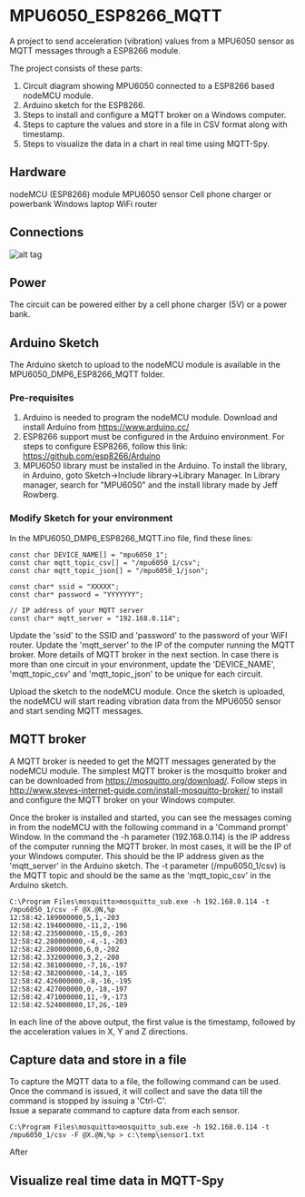 # MPU6050_ESP8266_MQTT

A project to send acceleration (vibration) values from a MPU6050 sensor as MQTT messages through a ESP8266 module.

The project consists of these parts:
1.  Circuit diagram showing MPU6050 connected to a ESP8266 based nodeMCU module.
2.  Arduino sketch for the ESP8266.
3.  Steps to install and configure a MQTT broker on a Windows computer.
4.  Steps to capture the values and store in a file in CSV format along with timestamp.
5.  Steps to visualize the data in a chart in real time using MQTT-Spy.

## Hardware
nodeMCU (ESP8266) module
MPU6050 sensor
Cell phone charger or powerbank
Windows laptop
WiFi router

## Connections
![alt tag](https://github.com/tangophi/MPU6050_ESP8266_MQTT/blob/master/MPU6050_ESP8266.PNG)

## Power
The circuit can be powered either by a cell phone charger (5V) or a power bank.

## Arduino Sketch
The Arduino sketch to upload to the nodeMCU module is available in the MPU6050_DMP6_ESP8266_MQTT folder.

### Pre-requisites
1. Arduino is needed to program the nodeMCU module.  Download and install Arduino from https://www.arduino.cc/
2. ESP8266 support must be configured in the Arduino environment.  For steps to configure ESP8266, follow this link: https://github.com/esp8266/Arduino
3. MPU6050 library must be installed in the Arduino.  To install the library, in Arduino, goto Sketch->Include library->Library Manager.  In Library manager, search for "MPU6050" and the install library made by Jeff Rowberg.

### Modify Sketch for your environment
In the MPU6050_DMP6_ESP8266_MQTT.ino file, find these lines:

```
const char DEVICE_NAME[] = "mpu6050_1";
const char mqtt_topic_csv[] = "/mpu6050_1/csv";
const char mqtt_topic_json[] = "/mpu6050_1/json";

const char* ssid = "XXXXX";
const char* password = "YYYYYYY";

// IP address of your MQTT server
const char* mqtt_server = "192.168.0.114";
```

Update the 'ssid' to the SSID and 'password' to the password of your WiFI router.
Update the 'mqtt_server' to the IP of the computer running the MQTT broker.  More details of MQTT broker in the next section.
In case there is more than one circuit in your environment, update the 'DEVICE_NAME', 'mqtt_topic_csv' and 'mqtt_topic_json' to be unique for each circuit.

Upload the sketch to the nodeMCU module.  Once the sketch is uploaded, the nodeMCU will start reading vibration data from the MPU6050 sensor and start sending MQTT messages.

## MQTT broker
A MQTT broker is needed to get the MQTT messages generated by the nodeMCU module.  The simplest MQTT broker is the mosquitto broker and can be downloaded from https://mosquitto.org/download/.  Follow steps in http://www.steves-internet-guide.com/install-mosquitto-broker/ to install and configure the MQTT broker on your Windows computer.

Once the broker is installed and started, you can see the messages coming in from the nodeMCU with the following command in a 'Command prompt' Window.  In the command the -h parameter (192.168.0.114) is the IP address of the computer running the MQTT broker.  In most cases, it will be the IP of your Windows computer.  This should be the IP address given as the 'mqtt_server' in the Arduino sketch.  The -t parameter (/mpu6050_1/csv) is the MQTT topic and should be the same as the 'mqtt_topic_csv' in the Arduino sketch. 

```
C:\Program Files\mosquitto>mosquitto_sub.exe -h 192.168.0.114 -t /mpu6050_1/csv -F @X.@N,%p
12:58:42.189000000,5,1,-203
12:58:42.194000000,-11,2,-196
12:58:42.235000000,-15,0,-203
12:58:42.280000000,-4,-1,-203
12:58:42.280000000,6,0,-202
12:58:42.332000000,3,2,-208
12:58:42.381000000,-7,16,-197
12:58:42.382000000,-14,3,-185
12:58:42.426000000,-8,-16,-195
12:58:42.427000000,0,-18,-197
12:58:42.471000000,11,-9,-173
12:58:42.524000000,17,26,-189
```

In each line of the above output, the first value is the timestamp, followed by the acceleration values in X, Y and Z directions.

## Capture data and store in a file

To capture the MQTT data to a file, the following command can be used.  Once the command is issued, it will collect and save the data till the command is stopped by issuing a 'Ctrl-C'.  
Issue a separate command to capture data from each sensor.
```
C:\Program Files\mosquitto>mosquitto_sub.exe -h 192.168.0.114 -t /mpu6050_1/csv -F @X.@N,%p > c:\temp\sensor1.txt

```

After 
## Visualize real time data in MQTT-Spy
